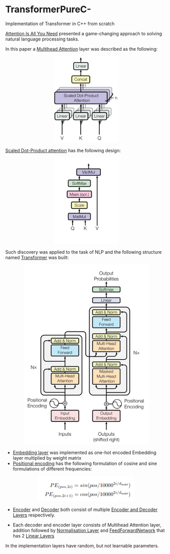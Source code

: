 # TransformerPureC-
Implementation of Transformer in C++ from scratch

[Attention Is All You Need](https://arxiv.org/abs/1706.03762) presented a game-changing approach to solving natural language processing tasks.

In this paper a [Multihead Attention](https://github.com/a3a256/TransformerPureC-/blob/main/include/mha.h?plain=1#L45) layer was described as the following:
 <p align="center">
 <img src="images/mha.png", alt="mha"></img>
 </p>

 [Scaled Dot-Product attention](https://github.com/a3a256/TransformerPureC-/blob/main/include/mha.h?plain=1#L102) has the following design:

 <p align="center">
 <img src="images/attention.png", alt="scaled attention"></img>
 </p>

 Such discovery was applied to the task of NLP and the following structure named [Transformer](https://github.com/a3a256/TransformerPureC-/blob/main/include/transformer.h?plain=1#L200) was built:

 <p align="center">
 <img src="images/transformer.png", alt="full_transformer"></img>
 </p>

 * [Embedding layer](https://github.com/a3a256/TransformerPureC-/blob/main/include/embedding.h) was implemented as one-hot encoded Embedding layer multiplied by weight matrix
 * [Positional encoding](https://github.com/a3a256/TransformerPureC-/blob/main/include/position_encoding.h) has the following formulation of cosine and sine formulations of different frequencies:

 <p align="center">
 <img src="images/position_encoding.png", alt="position encoder"></img>
 </p>

 * [Encoder](https://github.com/a3a256/TransformerPureC-/blob/main/include/transformer.h?plain=1#L120) and [Decoder](https://github.com/a3a256/TransformerPureC-/blob/main/include/transformer.h?plain=1#L156) both consist of multiple [Encoder and Decoder Layers](https://github.com/a3a256/TransformerPureC-/blob/main/include/transformer.h?plain=1#L67) respectively.

 * Each decoder and encoder layer consists of Multihead Attention layer, addition followed by [Normalisation Layer](https://github.com/a3a256/TransformerPureC-/blob/main/include/normalisation.h) and [FeedForwardNetwork](https://github.com/a3a256/TransformerPureC-/blob/main/include/transformer.h?plain=1#L38) that has 2 [Linear Layers](https://github.com/a3a256/TransformerPureC-/blob/main/include/mha.h?plain=1#L11)

 In the implementation layers have random, but not learnable parameters.